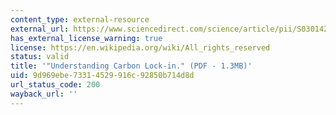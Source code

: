 ```yaml
---
content_type: external-resource
external_url: https://www.sciencedirect.com/science/article/pii/S0301421500000707
has_external_license_warning: true
license: https://en.wikipedia.org/wiki/All_rights_reserved
status: valid
title: '"Understanding Carbon Lock-in." (PDF - 1.3MB)'
uid: 9d969ebe-7331-4529-916c-92850b714d8d
url_status_code: 200
wayback_url: ''
---
```

